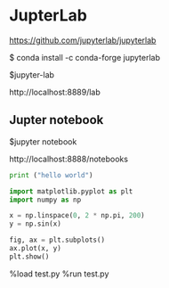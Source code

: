 # JupterLab

https://github.com/jupyterlab/jupyterlab

$ conda install -c conda-forge jupyterlab

$jupyter-lab

http://localhost:8889/lab


## Jupter notebook

$jupyter notebook

http://localhost:8888/notebooks

``` python
print ("hello world")
```

``` python
import matplotlib.pyplot as plt
import numpy as np

x = np.linspace(0, 2 * np.pi, 200)
y = np.sin(x)

fig, ax = plt.subplots()
ax.plot(x, y)
plt.show()
``` 

%load test.py
%run test.py
